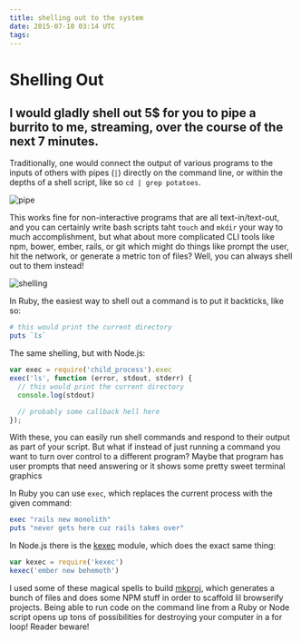 ```yaml
---
title: shelling out to the system
date: 2015-07-10 03:14 UTC
tags:
---
```


# Shelling Out
## I would gladly shell out 5$ for you to pipe a burrito to me, streaming, over the course of the next 7 minutes.

Traditionally, one would connect the output of various programs to the inputs of others with pipes (`|`) directly on the command line, or within the depths of a shell script, like so `cd | grep potatoes`.

![pipe](pipe.png)

This works fine for non-interactive programs that are all text-in/text-out, and you can certainly write bash scripts taht `touch` and `mkdir` your way to much accomplishment, but what about  more complicated CLI tools like npm, bower, ember, rails, or git which might do things like prompt the user, hit the network, or generate a metric ton of files? Well, you can always shell out to them instead!

![shelling](shelling.png)

In Ruby, the easiest way to shell out a command is to put it backticks, like so:

```ruby
# this would print the current directory
puts `ls`
```

The same shelling, but with Node.js:

```javascript
var exec = require('child_process').exec
exec('ls', function (error, stdout, stderr) {
  // this would print the current directory
  console.log(stdout)

  // probably some callback hell here
});
```

With these, you can easily run shell commands and respond to their output as part of your script. But what if instead of just running a command you want to turn over control to a different program? Maybe that program has user prompts that need answering or it shows some pretty sweet terminal graphics

In Ruby you can use `exec`, which replaces the current process with the given command:

```ruby
exec "rails new monolith"
puts "never gets here cuz rails takes over"
```

In Node.js there is the [kexec](https://www.npmjs.com/package/kexec) module, which does the exact same thing:

```javascript
var kexec = require('kexec')
kexec('ember new behemoth')
```

I used some of these magical spells to build [mkproj](https://github.com/coleww/mkproj), which generates a bunch of files and does some NPM stuff in order to scaffold lil browserify projects. Being able to run code on the command line from a Ruby or Node script opens up tons of possibilities for destroying your computer in a for loop! Reader beware!